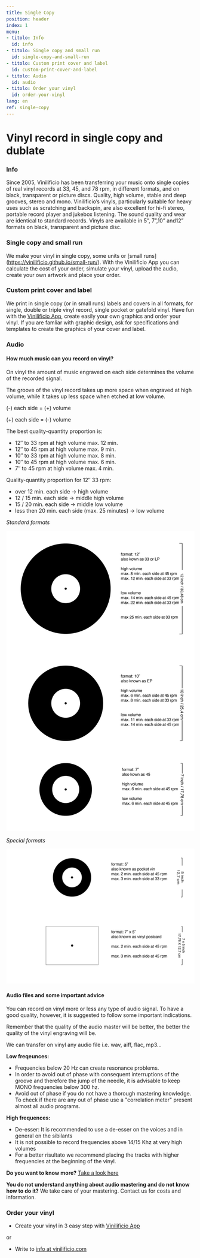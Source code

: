 ```yaml
---
title: Single Copy
position: header
index: 1
menu:
- titolo: Info
  id: info
- titolo: Single copy and small run
  id: single-copy-and-small-run
- titolo: Custom print cover and label
  id: custom-print-cover-and-label
- titolo: Audio
  id: audio
- titolo: Order your vinyl
  id: order-your-vinyl
lang: en
ref: single-copy
---
```


# Vinyl record in single copy and dublate

### Info

Since 2005, Vinilificio has been transferring your music onto single copies of real vinyl records at 33, 45, and 78 rpm, in different formats, and on black, transparent or picture discs. Quality, high volume, stable and deep grooves, stereo and mono. Vinilificio’s vinyls, particularly suitable for heavy uses such as scratching and backspin, are also excellent for hi-fi stereo, portable record player and jukebox listening. The sound quality and wear are identical to standard records. Vinyls are available in 5”, 7”,10” and12” formats on black, transparent and picture disc.

### Single copy and small run

We make your vinyl in single copy, some units or [small runs] (https://vinilificio.github.io/small-run/).
With the Vinilificio App you can calculate the cost of your order, simulate your vinyl, upload the audio, create your own artwork and place your order.

### Custom print cover and label

We print in single copy (or in small runs) labels and covers in all formats, for single, double or triple vinyl record, single pocket or gatefold vinyl. Have fun with the [Vinilificio App](https://demo.vinilificio.chialab.io/), create easily your own graphics and order your vinyl. If you are famliar with graphic design, ask for specifications and templates to create the graphics of your cover and label.

### Audio

#### How much music can you record on vinyl?

On vinyl the amount of music engraved on each side determines the volume of the recorded signal.

The groove of the vinyl record takes up more space when engraved at high volume, while it takes up less space when etched at low volume.

(-) each side = (+) volume

(+) each side = (-) volume


The best quality-quantity proportion is:

* 12″ to 33 rpm ​​at high volume max. 12 min.
* 12″ to 45 rpm at high volume max. 9 min.
* 10″ to 33 rpm ​​at high volume max. 8 min.
* 10″ to 45 rpm at high volume max. 6 min.
* 7″ to 45 rpm at high volume max. 4 min.


Quality-quantity proportion for 12″ 33 rpm:

* over 12 min. each side   ->     high volume
* 12 / 15 min. each side   ->     middle  high volume
* 15 / 20 min. each side   ->     middle  low volume
* less then 20 min. each side  (max. 25 minutes)      ->     low volume

*Standard formats*

![infographic vinili formati standard](/img/inphographic-vinyl-standard-format_en.png)

*Special formats*

![infographic vinili formati standard](/img/inphografic-vinyl-special-format-en.png)

#### Audio files and some important advice
You can record on vinyl more or less any type of audio signal. To have a good quality, however, it is suggested to follow some important indications.

Remember that the quality of the audio master will be better, the better the quality of the vinyl engraving will be.

We can transfer on vinyl any audio file i.e. wav, aiff, flac, mp3...

**Low freqeunces:**

* Frequencies below 20 Hz can create resonance problems.
* In order to avoid out of phase with consequent interruptions of the groove and therefore the jump of the needle, it is advisable to keep MONO frequencies below 300 hz.
* Avoid out of phase if you do not have a thorough mastering knowledge. To check if there are any out of phase use a "correlation meter" present almost all audio programs.

**High frequences:**

* De-esser: It is recommended to use a de-esser on the voices and in general on the sibilants
* It is not possible to record frequencies above 14/15 Khz at very high volumes
* For a better risultato we recommend placing the tracks with higher frequencies at the beginning of the vinyl.

**Do you want to know more?** [Take a look here](http://www.randmuzik.de/files/spezifikationen_audio_en_1.pdf)

**You do not understand anything about audio mastering and do not know how to do it?** We take care of your mastering. Contact us for costs and information.

### Order your vinyl

* Create your vinyl in 3 easy step with [Vinilificio App](https://demo.vinilificio.chialab.io/)

or

* Write to <a href="mailto:info@vinilificio.com">info at vinilificio.com</a><br>

